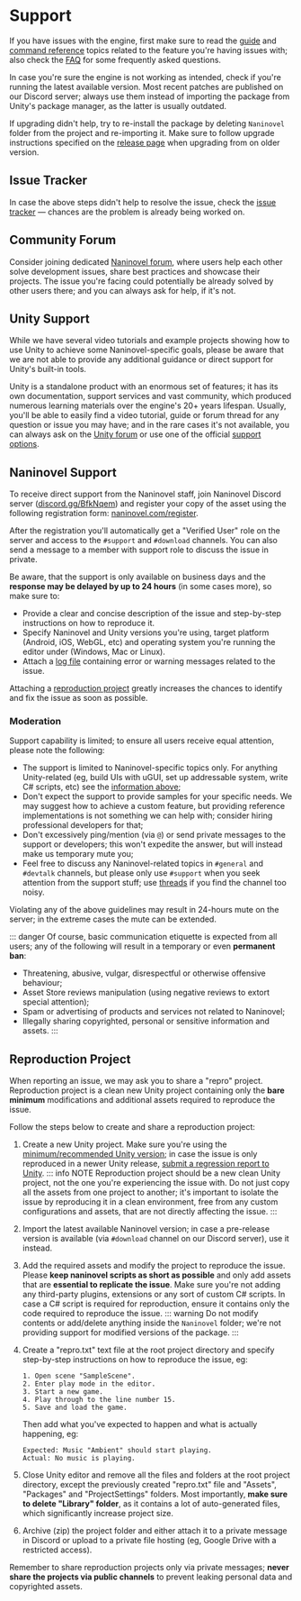 # Support

If you have issues with the engine, first make sure to read the [guide](/guide/) and [command reference](/api/) topics related to the feature you're having issues with; also check the [FAQ](/faq/) for some frequently asked questions.

In case you're sure the engine is not working as intended, check if you're running the latest available version. Most recent patches are published on our Discord server; always use them instead of importing the package from Unity's package manager, as the latter is usually outdated.

If upgrading didn't help, try to re-install the package by deleting `Naninovel` folder from the project and re-importing it. Make sure to follow upgrade instructions specified on the [release page](https://github.com/naninovel/docs/releases) when upgrading from on older version.

## Issue Tracker

In case the above steps didn't help to resolve the issue, check the [issue tracker](https://github.com/naninovel/docs/issues?q=is%3Aissue+label%3Abug) — chances are the problem is already being worked on.

## Community Forum

Consider joining dedicated [Naninovel forum](https://forum.naninovel.com), where users help each other solve development issues, share best practices and showcase their projects. The issue you're facing could potentially be already solved by other users there; and you can always ask for help, if it's not.

## Unity Support

While we have several video tutorials and example projects showing how to use Unity to achieve some Naninovel-specific goals, please be aware that we are not able to provide any additional guidance or direct support for Unity's built-in tools.

Unity is a standalone product with an enormous set of features; it has its own documentation, support services and vast community, which produced numerous learning materials over the engine's 20+ years lifespan. Usually, you'll be able to easily find a video tutorial, guide or forum thread for any question or issue you may have; and in the rare cases it's not available, you can always ask on the [Unity forum](https://discussions.unity.com) or use one of the official [support options](https://unity.com/support-services).

## Naninovel Support

To receive direct support from the Naninovel staff, join Naninovel Discord server ([discord.gg/BfkNqem](https://discord.gg/BfkNqem)) and register your copy of the asset using the following registration form: [naninovel.com/register](https://naninovel.com/register/).

After the registration you'll automatically get a "Verified User" role on the server and access to the `#support` and `#download` channels. You can also send a message to a member with support role to discuss the issue in private.

Be aware, that the support is only available on business days and the **response may be delayed by up to 24 hours** (in some cases more), so make sure to:
- Provide a clear and concise description of the issue and step-by-step instructions on how to reproduce it.
- Specify Naninovel and Unity versions you're using, target platform (Android, iOS, WebGL, etc) and operating system you're running the editor under (Windows, Mac or Linux).
- Attach a [log file](https://docs.unity3d.com/Manual/LogFiles.html) containing error or warning messages related to the issue.

Attaching a [reproduction project](/support/#reproduction-project) greatly increases the chances to identify and fix the issue as soon as possible.

### Moderation

Support capability is limited; to ensure all users receive equal attention, please note the following:

- The support is limited to Naninovel-specific topics only. For anything Unity-related (eg, build UIs with uGUI, set up addressable system, write C# scripts, etc) see the [information above](/support/#unity-support);
- Don't expect the support to provide samples for your specific needs. We may suggest how to achieve a custom feature, but providing reference implementations is not something we can help with; consider hiring professional developers for that;
- Don't excessively ping/mention (via `@`) or send private messages to the support or developers; this won't expedite the answer, but will instead make us temporary mute you;
- Feel free to discuss any Naninovel-related topics in `#general` and `#devtalk` channels, but please only use `#support` when you seek attention from the support stuff; use [threads](https://support.discord.com/hc/en-us/articles/4403205878423-Threads-FAQ) if you find the channel too noisy.

Violating any of the above guidelines may result in 24-hours mute on the server; in the extreme cases the mute can be extended.

::: danger
Of course, basic communication etiquette is expected from all users; any of the following will result in a temporary or even **permanent ban**:
- Threatening, abusive, vulgar, disrespectful or otherwise offensive behaviour;
- Asset Store reviews manipulation (using negative reviews to extort special attention);
- Spam or advertising of products and services not related to Naninovel;
- Illegally sharing copyrighted, personal or sensitive information and assets.
:::

## Reproduction Project

When reporting an issue, we may ask you to share a "repro" project. Reproduction project is a clean new Unity project containing only the **bare minimum** modifications and additional assets required to reproduce the issue.

Follow the steps below to create and share a reproduction project:

1. Create a new Unity project. Make sure you're using the [minimum/recommended Unity version](/guide/compatibility#unity-version); in case the issue is only reproduced in a newer Unity release, [submit a regression report to Unity](https://unity3d.com/unity/qa/bug-reporting).
   ::: info NOTE
   Reproduction project should be a new clean Unity project, not the one you're experiencing the issue with. Do not just copy all the assets from one project to another; it's important to isolate the issue by reproducing it in a clean environment, free from any custom configurations and assets, that are not directly affecting the issue.
   :::
2. Import the latest available Naninovel version; in case a pre-release version is available (via `#download` channel on our Discord server), use it instead.
3. Add the required assets and modify the project to reproduce the issue. Please **keep naninovel scripts as short as possible** and only add assets that are **essential to replicate the issue**. Make sure you're not adding any third-party plugins, extensions or any sort of custom C# scripts. In case a C# script is required for reproduction, ensure it contains only the code required to reproduce the issue.
   ::: warning
   Do not modify contents or add/delete anything inside the `Naninovel` folder; we're not providing support for modified versions of the package.
   :::
4. Create a "repro.txt" text file at the root project directory and specify step-by-step instructions on how to reproduce the issue, eg:

    ```
    1. Open scene "SampleScene".
    2. Enter play mode in the editor.
    3. Start a new game.
    4. Play through to the line number 15.
    5. Save and load the game.
    ```

   Then add what you've expected to happen and what is actually happening, eg:

    ```
    Expected: Music "Ambient" should start playing.
    Actual: No music is playing.
    ```

5. Close Unity editor and remove all the files and folders at the root project directory, except the previously created "repro.txt" file and "Assets", "Packages" and "ProjectSettings" folders. Most importantly, **make sure to delete "Library" folder**, as it contains a lot of auto-generated files, which significantly increase project size.
6. Archive (zip) the project folder and either attach it to a private message in Discord or upload to a private file hosting (eg, Google Drive with a restricted access).

Remember to share reproduction projects only via private messages; **never share the projects via public channels** to prevent leaking personal data and copyrighted assets.
